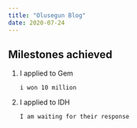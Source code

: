 ```yaml
---
title: "Olusegun Blog"
date: 2020-07-24
---
```


## Milestones achieved
1. I applied to Gem

       i won 10 million
  
2. I applied to IDH

       I am waiting for their response
